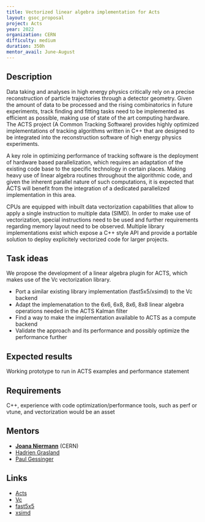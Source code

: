 ```yaml
---
title: Vectorized linear algebra implementation for Acts
layout: gsoc_proposal
project: Acts
year: 2022
organization: CERN
difficulty: medium
duration: 350h
mentor_avail: June-August
---
```


## Description

Data taking and analyses in high energy physics critically rely on a precise reconstruction of particle trajectories through a detector geometry. Given the amount of data to be processed and the rising combinatorics in future experiments, track finding and fitting tasks need to be implemented as efficient as possible, making use of state of the art computing hardware. The ACTS project (A Common Tracking Software) provides highly optimized implementations of tracking algorithms written in C++ that are designed to be integrated into the reconstruction software of high energy physics experiments.

A key role in optimizing performance of tracking software is the deployment of hardware based parallelization, which requires an adaptation of the existing code base to the specific technology in certain places. Making heavy use of linear algebra routines throughout the algorithmic code, and given the inherent parallel nature of such computations, it is expected that ACTS will benefit from the integration of a dedicated parallelized implementation in this area.

CPUs are equipped with inbuilt data vectorization capabilities that allow to apply a single instruction to multiple data (SIMD). In order to make use of vectorization, special instructions need to be used and further requirements regarding memory layout need to be observed. Multiple library implementations exist which expose a C++ style API and provide a portable solution to deploy explicitely vectorized code for larger projects.

## Task ideas
We propose the development of a linear algebra plugin for ACTS, which makes use of the Vc vectorization library.

* Port a similar existing library implementation (fast5x5/xsimd) to the Vc backend 
* Adapt the implemenatation to the 6x6, 6x8, 8x6, 8x8 linear algebra operations needed in the ACTS Kalman filter
* Find a way to make the implementation available to ACTS as a compute backend
* Validate the approach and its performance and possibly optimize the performance further

## Expected results
Working prototype to run in ACTS examples and performance statement

## Requirements
C++, experience with code optimization/performance tools, such as perf or vtune, and vectorization would be an asset

## Mentors
  * **[Joana Niermann](mailto:joana.niermann@cern.ch)** (CERN)
  * [Hadrien Grasland](mailto:hadrien.grasland@ijclab.in2p3.fr)
  * [Paul Gessinger](mailto:paul.gessinger@cern.ch)

## Links
  * [Acts](https://github.com/acts-project/acts)
  * [Vc](https://vcdevel.github.io/Vc-1.4.2/)
  * [fast5x5](https://gitlab.in2p3.fr/CodeursIntensifs/Fast5x5/)
  * [xsimd](https://github.com/xtensor-stack/xsimd)